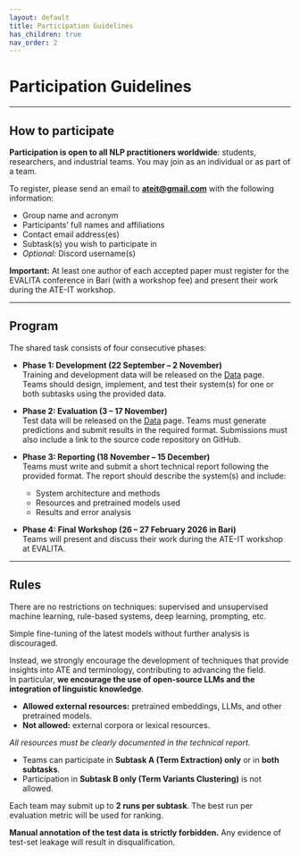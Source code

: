 ```yaml
---
layout: default
title: Participation Guidelines
has_children: true
nav_order: 2
---
```


# Participation Guidelines

---
## How to participate

**Participation is open to all NLP practitioners worldwide**: students, researchers, and industrial teams. You may join as an individual or as part of a team.

To register, please send an email to **ateit@gmail.com** with the following information:
- Group name and acronym
- Participants’ full names and affiliations
- Contact email address(es)
- Subtask(s) you wish to participate in
- *Optional:* Discord username(s)

**Important:** At least one author of each accepted paper must register for the EVALITA conference in Bari (with a workshop fee) and present their work during the ATE-IT workshop.

---
## Program

The shared task consists of four consecutive phases:

- **Phase 1: Development (22 September – 2 November)**  
  Training and development data will be released on the [Data](data.md) page. Teams should design, implement, and test their system(s) for one or both subtasks using the provided data.

- **Phase 2: Evaluation (3 – 17 November)**  
  Test data will be released on the [Data](data.md) page. Teams must generate predictions and submit results in the required format. Submissions must also include a link to the source code repository on GitHub.

- **Phase 3: Reporting (18 November – 15 December)**  
  Teams must write and submit a short technical report following the provided format. The report should describe the system(s) and include:
  - System architecture and methods
  - Resources and pretrained models used
  - Results and error analysis

- **Phase 4: Final Workshop (26 – 27 February 2026 in Bari)**  
  Teams will present and discuss their work during the ATE-IT workshop at EVALITA.

---
## Rules

There are no restrictions on techniques: supervised and unsupervised machine learning, rule-based systems, deep learning, prompting, etc. 

Simple fine-tuning of the latest models without further analysis is discouraged.

Instead, we strongly encourage the development of techniques that provide insights into ATE and terminology, contributing to advancing the field.<br> 
In particular, **we encourage the use of open-source LLMs and the integration of linguistic knowledge**.

- **Allowed external resources:** pretrained embeddings, LLMs, and other pretrained models.
- **Not allowed:** external corpora or lexical resources.

*All resources must be clearly documented in the technical report.*

- Teams can participate in **Subtask A (Term Extraction) only** or in **both subtasks**.
- Participation in **Subtask B only (Term Variants Clustering)** is not allowed.

Each team may submit up to **2 runs per subtask**. The best run per evaluation metric will be used for ranking.

**Manual annotation of the test data is strictly forbidden.** Any evidence of test-set leakage will result in disqualification.
